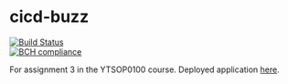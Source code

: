 # cicd-buzz  
[![Build Status](https://travis-ci.org/N7581/cicd-buzz.svg?branch=master)](https://travis-ci.org/N7581/cicd-buzz)  
[![BCH compliance](https://bettercodehub.com/edge/badge/N7581/cicd-buzz?branch=master)](https://bettercodehub.com/)  
  
For assignment 3 in the YTSOP0100 course. Deployed application [here](https://fast-temple-76328.herokuapp.com/).  
